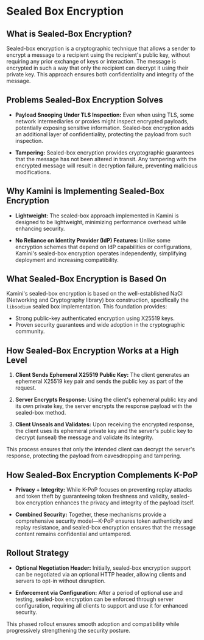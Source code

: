 # Sealed Box Encryption

## What is Sealed-Box Encryption?

Sealed-box encryption is a cryptographic technique that allows a sender to encrypt a message to a recipient using the recipient's public key, without requiring any prior exchange of keys or interaction. The message is encrypted in such a way that only the recipient can decrypt it using their private key. This approach ensures both confidentiality and integrity of the message.

## Problems Sealed-Box Encryption Solves

- **Payload Snooping Under TLS Inspection:** Even when using TLS, some network intermediaries or proxies might inspect encrypted payloads, potentially exposing sensitive information. Sealed-box encryption adds an additional layer of confidentiality, protecting the payload from such inspection.

- **Tampering:** Sealed-box encryption provides cryptographic guarantees that the message has not been altered in transit. Any tampering with the encrypted message will result in decryption failure, preventing malicious modifications.

## Why Kamini is Implementing Sealed-Box Encryption

- **Lightweight:** The sealed-box approach implemented in Kamini is designed to be lightweight, minimizing performance overhead while enhancing security.

- **No Reliance on Identity Provider (IdP) Features:** Unlike some encryption schemes that depend on IdP capabilities or configurations, Kamini's sealed-box encryption operates independently, simplifying deployment and increasing compatibility.

## What Sealed-Box Encryption is Based On

Kamini's sealed-box encryption is based on the well-established NaCl (Networking and Cryptography library) box construction, specifically the `libsodium` sealed box implementation. This foundation provides:

- Strong public-key authenticated encryption using X25519 keys.
- Proven security guarantees and wide adoption in the cryptographic community.

## How Sealed-Box Encryption Works at a High Level

1. **Client Sends Ephemeral X25519 Public Key:** The client generates an ephemeral X25519 key pair and sends the public key as part of the request.

2. **Server Encrypts Response:** Using the client's ephemeral public key and its own private key, the server encrypts the response payload with the sealed-box method.

3. **Client Unseals and Validates:** Upon receiving the encrypted response, the client uses its ephemeral private key and the server's public key to decrypt (unseal) the message and validate its integrity.

This process ensures that only the intended client can decrypt the server's response, protecting the payload from eavesdropping and tampering.

## How Sealed-Box Encryption Complements K-PoP

- **Privacy + Integrity:** While K-PoP focuses on preventing replay attacks and token theft by guaranteeing token freshness and validity, sealed-box encryption enhances the privacy and integrity of the payload itself.

- **Combined Security:** Together, these mechanisms provide a comprehensive security model—K-PoP ensures token authenticity and replay resistance, and sealed-box encryption ensures that the message content remains confidential and untampered.

## Rollout Strategy

- **Optional Negotiation Header:** Initially, sealed-box encryption support can be negotiated via an optional HTTP header, allowing clients and servers to opt-in without disruption.

- **Enforcement via Configuration:** After a period of optional use and testing, sealed-box encryption can be enforced through server configuration, requiring all clients to support and use it for enhanced security.

This phased rollout ensures smooth adoption and compatibility while progressively strengthening the security posture.
